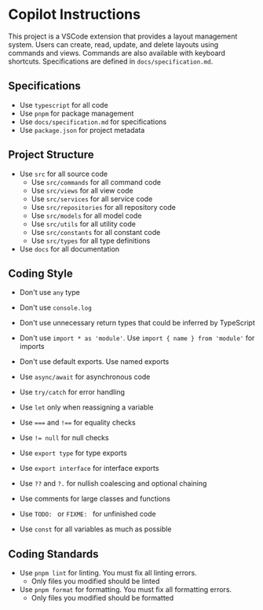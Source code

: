 # Copilot Instructions

This project is a VSCode extension that provides a layout management system.
Users can create, read, update, and delete layouts using commands and views.
Commands are also available with keyboard shortcuts.
Specifications are defined in `docs/specification.md`.

## Specifications

- Use `typescript` for all code
- Use `pnpm` for package management
- Use `docs/specification.md` for specifications
- Use `package.json` for project metadata

## Project Structure

- Use `src` for all source code
    - Use `src/commands` for all command code
    - Use `src/views` for all view code
    - Use `src/services` for all service code
    - Use `src/repositories` for all repository code
    - Use `src/models` for all model code
    - Use `src/utils` for all utility code
    - Use `src/constants` for all constant code
    - Use `src/types` for all type definitions
- Use `docs` for all documentation

## Coding Style

- Don't use `any` type
- Don't use `console.log`
- Don't use unnecessary return types that could be inferred by TypeScript
- Don't use `import * as 'module'`. Use `import { name } from 'module'` for imports
- Don't use default exports. Use named exports
- Use `async/await` for asynchronous code
- Use `try/catch` for error handling
- Use `let` only when reassigning a variable
- Use `===` and `!==` for equality checks
- Use `!= null` for null checks
- Use `export type` for type exports
- Use `export interface` for interface exports
- Use `??` and `?.` for nullish coalescing and optional chaining
- Use comments for large classes and functions
- Use `TODO: ` or `FIXME: ` for unfinished code

- Use `const` for all variables as much as possible

## Coding Standards

- Use `pnpm lint` for linting. You must fix all linting errors.
    - Only files you modified should be linted
- Use `pnpm format` for formatting. You must fix all formatting errors.
    - Only files you modified should be formatted
